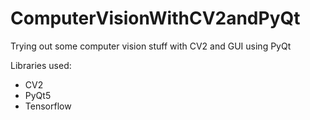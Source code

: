 # ComputerVisionWithCV2andPyQt
Trying out some computer vision stuff with CV2 and GUI using PyQt

Libraries used:
- CV2
- PyQt5
- Tensorflow
